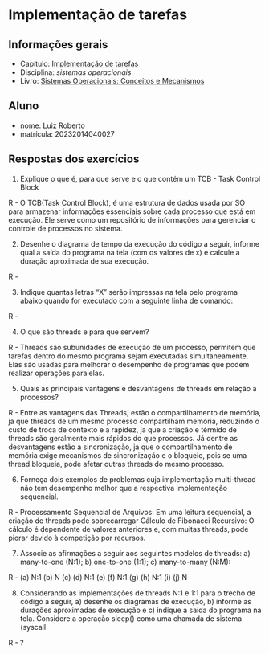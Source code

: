 # Implementação de tarefas

## Informações gerais

- Capítulo: [Implementação de tarefas](https://wiki.inf.ufpr.br/maziero/lib/exe/fetch.php?media=socm:socm-05.pdf)
- Disciplina: *sistemas operacionais*
- Livro: [Sistemas Operacionais: Conceitos e Mecanismos](https://wiki.inf.ufpr.br/maziero/doku.php?id=socm:start)

## Aluno

- nome: Luiz Roberto
- matrícula: 20232014040027

## Respostas dos exercícios

1. Explique o que é, para que serve e o que contém um TCB - Task Control Block

R - O TCB(Task Control Block), é uma estrutura de dados usada por SO para armazenar informações essenciais sobre cada processo que está em execução. Ele serve como um repositório de informações para gerenciar o controle de processos no sistema.

2. Desenhe o diagrama de tempo da execução do código a seguir, informe qual a
saída do programa na tela (com os valores de x) e calcule a duração aproximada
de sua execução.

R - 

3. Indique quantas letras “X” serão impressas na tela pelo programa abaixo quando
for executado com a seguinte linha de comando:

R - 

4. O que são threads e para que servem?

R - Threads são subunidades de execução de um processo, permitem que tarefas dentro do mesmo programa sejam executadas simultaneamente. Elas são usadas para melhorar o desempenho de programas que podem realizar operações paralelas.

5. Quais as principais vantagens e desvantagens de threads em relação a processos?

R - Entre as vantagens das Threads, estão o compartilhamento de memória, ja que threads de um mesmo processo compartilham memória, reduzindo o custo de troca de contexto e a rapidez, ja que a criação e térmido de threads são geralmente mais rápidos do que processos. Já dentre as desvantagens estão a sincronização, ja que o compartilhamento de memória exige mecanismos de sincronização e o bloqueio, pois se uma thread bloqueia, pode afetar outras threads do mesmo processo.

6. Forneça dois exemplos de problemas cuja implementação multi-thread não tem
desempenho melhor que a respectiva implementação sequencial.

R - 
Processamento Sequencial de Arquivos: Em uma leitura sequencial, a criação de threads pode sobrecarregar
Cálculo de Fibonacci Recursivo: O cálculo é dependente de valores anteriores e, com muitas threads, pode piorar devido à competição por recursos.

7. Associe as afirmações a seguir aos seguintes modelos de threads: a) many-to-one
(N:1); b) one-to-one (1:1); c) many-to-many (N:M):

R - 
(a) N:1
(b) N
(c) 
(d) N:1
(e) 
(f) N:1
(g) 
(h) N:1
(i) 
(j) N

8. Considerando as implementações de threads N:1 e 1:1 para o trecho de código a
seguir, a) desenhe os diagramas de execução, b) informe as durações aproximadas de execução e c) indique a saída do programa na tela. Considere a operação
sleep() como uma chamada de sistema (syscall

R - ?